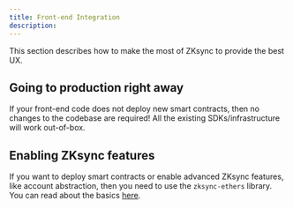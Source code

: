 ```yaml
---
title: Front-end Integration
description:
---
```


This section describes how to make the most of ZKsync to provide the best UX.

## Going to production right away

If your front-end code does not deploy new smart contracts, then no changes to the codebase are required!
All the existing SDKs/infrastructure will work out-of-box.

## Enabling ZKsync features

If you want to deploy smart contracts or enable advanced ZKsync features, like account abstraction,
then you need to use the `zksync-ethers` library. You can read about the basics [here](/sdk/js/ethers/v5/features).
